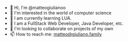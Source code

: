 - 👋 Hi, I'm @matteogiulianoo
- 👀 I'm interested in the world of computer science
- 🌱 I am currently learning LUA.
- 📘 I am a FullStack Web Developer, Java Developer, etc.
- 💞️ I'm looking to collaborate on projects of my own
- 📫 How to reach me: matteo@giuliano.family

<!---
matteogiulianoo/matteogiulianoo is a ✨ special ✨ repository because its `README.md` (this file) appears on your GitHub profile.
You can click the Preview link to take a look at your changes.
--->
